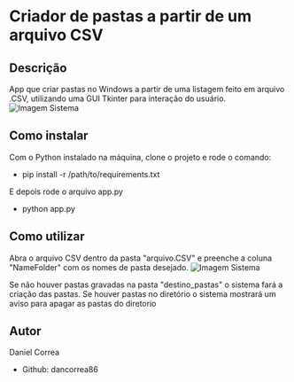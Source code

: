 # Criador de pastas a partir de um arquivo CSV


## Descrição

App que criar pastas no Windows a partir de uma listagem feito em arquivo .CSV, utilizando uma GUI Tkinter para interação do usuário.
![Imagem Sistema](https://github.com/dancorrea86/paste_creator_from_csvFile/blob/master/imagens/system_img.png)

## Como instalar

Com o Python instalado na máquina, clone o projeto e rode o comando:
- pip install -r /path/to/requirements.txt

E depois rode o arquivo app.py
- python app.py

## Como utilizar
Abra o arquivo CSV dentro da pasta "arquivo.CSV" e preenche a coluna "NameFolder" com os nomes de pasta desejado.
![Imagem Sistema](https://github.com/dancorrea86/paste_creator_from_csvFile/blob/master/imagens/system_img.png)

Se não houver pastas gravadas na pasta "destino_pastas" o sistema fará a criação das pastas. Se houver pastas no diretório o sistema mostrará um aviso para apagar as pastas do diretorio

## Autor

Daniel Correa
- Github: dancorrea86

